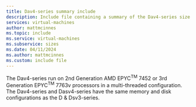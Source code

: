 ```yaml
---
title: Dav4-series summary include
description: Include file containing a summary of the Dav4-series size family.
services: virtual-machines
author: mattmcinnes
ms.topic: include
ms.service: virtual-machines
ms.subservice: sizes
ms.date: 04/11/2024
ms.author: mattmcinnes
ms.custom: include file
---
```


The Dav4-series run on 2nd Generation AMD EPYC<sup>TM</sup> 7452 or 3rd Generation EPYC<sup>TM</sup> 7763v processors in a multi-threaded configuration. The Dav4-series and Dasv4-series have the same memory and disk configurations as the D & Dsv3-series.
